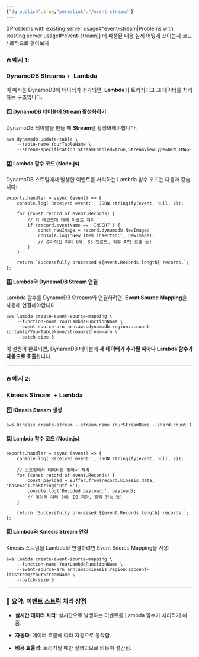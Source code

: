 ```yaml
---
{"dg-publish":true,"permalink":"/event-stream/"}
---
```


[[Problems with existing server usage#^event-stream\|Problems with existing server usage#^event-stream]]
에 파생된 내용 실제 어떻게 쓰이는지 코드 / 로직으로 알아보자

### **🔥 예시 1:** 

### **DynamoDB Streams** **+**  **Lambda**

  

이 예시는 DynamoDB에 데이터가 추가되면, **Lambda**가 트리거되고 그 데이터를 처리하는 구조입니다.

  

#### **1️⃣ DynamoDB 테이블에 Stream 활성화하기**

  

DynamoDB 테이블을 만들 때 **Stream**을 활성화해야합니다.

```
aws dynamodb update-table \
    --table-name YourTableName \
    --stream-specification StreamEnabled=true,StreamViewType=NEW_IMAGE
```

#### **2️⃣ Lambda 함수 코드 (Node.js)**

  

DynamoDB 스트림에서 발생한 이벤트를 처리하는 Lambda 함수 코드는 다음과 같습니다:

```
exports.handler = async (event) => {
    console.log('Received event:', JSON.stringify(event, null, 2));

    for (const record of event.Records) {
        // 각 레코드에 대해 이벤트 처리
        if (record.eventName == 'INSERT') {
            const newImage = record.dynamodb.NewImage;
            console.log('New item inserted:', newImage);
            // 추가적인 처리 (예: S3 업로드, 외부 API 호출 등)
        }
    }

    return `Successfully processed ${event.Records.length} records.`;
};
```

#### **3️⃣ Lambda와 DynamoDB Stream 연결**

  

Lambda 함수를 DynamoDB Streams와 연결하려면, **Event Source Mapping**을 사용해 연결해야합니다.

```
aws lambda create-event-source-mapping \
    --function-name YourLambdaFunctionName \
    --event-source-arn arn:aws:dynamodb:region:account-id:table/YourTableName/stream/stream-arn \
    --batch-size 5
```

이 설정이 완료되면, DynamoDB 테이블에 **새 데이터가 추가될 때마다 Lambda 함수가 자동으로 호출**됩니다.

---

### **🔥 예시 2:** 

### **Kinesis Stream**  **+** **Lambda**


#### **1️⃣ Kinesis Stream 생성**

```
aws kinesis create-stream --stream-name YourStreamName --shard-count 1
```

#### **2️⃣ Lambda 함수 코드 (Node.js)**

```
exports.handler = async (event) => {
    console.log('Received event:', JSON.stringify(event, null, 2));

    // 스트림에서 데이터를 읽어서 처리
    for (const record of event.Records) {
        const payload = Buffer.from(record.kinesis.data, 'base64').toString('utf-8');
        console.log('Decoded payload:', payload);
        // 데이터 처리 (예: DB 저장, 알림 전송 등)
    }

    return `Successfully processed ${event.Records.length} records.`;
};
```

#### **3️⃣ Lambda와 Kinesis Stream 연결**

  

Kinesis 스트림을 Lambda와 연결하려면 Event Source Mapping을 사용:

```
aws lambda create-event-source-mapping \
    --function-name YourLambdaFunctionName \
    --event-source-arn arn:aws:kinesis:region:account-id:stream/YourStreamName \
    --batch-size 5
```

  

---

### **🎯 요약: 이벤트 스트림 처리 장점**

- **실시간 데이터 처리**: 실시간으로 발생하는 이벤트를 Lambda 함수가 처리하게 해줌.

- **자동화**: 데이터 흐름에 따라 자동으로 동작함.

- **비용 효율성**: 트리거될 때만 실행되므로 비용이 절감됨.

